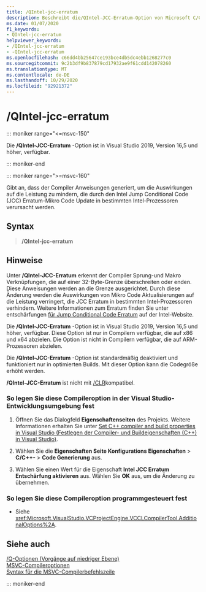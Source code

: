 ```yaml
---
title: /QIntel-jcc-erratum
description: Beschreibt die/QIntel-JCC-Erratum-Option von Microsoft C/C++ Compiler (MSVC).
ms.date: 01/07/2020
f1_keywords:
- QIntel-jcc-erratum
helpviewer_keywords:
- /QIntel-jcc-erratum
- -QIntel-jcc-erratum
ms.openlocfilehash: c66dd4bb25647ce193bce4db5dc4ebb1268277c0
ms.sourcegitcommit: 9c2b3df9b837879cd17932ae9f61cdd142078260
ms.translationtype: MT
ms.contentlocale: de-DE
ms.lasthandoff: 10/29/2020
ms.locfileid: "92921372"
---
```

# <a name="qintel-jcc-erratum"></a>/QIntel-jcc-erratum

::: moniker range="<=msvc-150"

Die **/QIntel-JCC-Erratum** -Option ist in Visual Studio 2019, Version 16,5 und höher, verfügbar.

::: moniker-end

::: moniker range=">=msvc-160"

Gibt an, dass der Compiler Anweisungen generiert, um die Auswirkungen auf die Leistung zu mindern, die durch den Intel Jump Conditional Code (JCC) Erratum-Mikro Code Update in bestimmten Intel-Prozessoren verursacht werden.

## <a name="syntax"></a>Syntax

> **/QIntel-jcc-erratum**

## <a name="remarks"></a>Hinweise

Unter **/QIntel-JCC-Erratum** erkennt der Compiler Sprung-und Makro Verknüpfungen, die auf einer 32-Byte-Grenze überschreiten oder enden. Diese Anweisungen werden an die Grenze ausgerichtet. Durch diese Änderung werden die Auswirkungen von Mikro Code Aktualisierungen auf die Leistung verringert, die JCC Erratum in bestimmten Intel-Prozessoren verhindern. Weitere Informationen zum Erratum finden Sie unter entschärfungen [für Jump Conditional Code Erratum](https://www.intel.com/content/dam/support/us/en/documents/processors/mitigations-jump-conditional-code-erratum.pdf) auf der Intel-Website.

Die **/QIntel-JCC-Erratum** -Option ist in Visual Studio 2019, Version 16,5 und höher, verfügbar. Diese Option ist nur in Compilern verfügbar, die auf x86 und x64 abzielen. Die Option ist nicht in Compilern verfügbar, die auf ARM-Prozessoren abzielen.

Die **/QIntel-JCC-Erratum** -Option ist standardmäßig deaktiviert und funktioniert nur in optimierten Builds. Mit dieser Option kann die Codegröße erhöht werden.

**/QIntel-JCC-Erratum** ist nicht mit [/CLR](clr-common-language-runtime-compilation.md)kompatibel.

### <a name="to-set-this-compiler-option-in-the-visual-studio-development-environment"></a>So legen Sie diese Compileroption in der Visual Studio-Entwicklungsumgebung fest

1. Öffnen Sie das Dialogfeld **Eigenschaftenseiten** des Projekts. Weitere Informationen erhalten Sie unter [Set C++ compiler and build properties in Visual Studio (Festlegen der Compiler- und Buildeigenschaften (C++) in Visual Studio)](../working-with-project-properties.md).

1. Wählen Sie die **Eigenschaften Seite Konfigurations Eigenschaften** > **C/C++-** > **Code Generierung** aus.

1. Wählen Sie einen Wert für die Eigenschaft **Intel JCC Erratum Entschärfung aktivieren** aus. Wählen Sie **OK** aus, um die Änderung zu übernehmen.

### <a name="to-set-this-compiler-option-programmatically"></a>So legen Sie diese Compileroption programmgesteuert fest

- Siehe <xref:Microsoft.VisualStudio.VCProjectEngine.VCCLCompilerTool.AdditionalOptions%2A>.

## <a name="see-also"></a>Siehe auch

[/Q-Optionen (Vorgänge auf niedriger Ebene)](q-options-low-level-operations.md)\
[MSVC-Compileroptionen](compiler-options.md)\
[Syntax für die MSVC-Compilerbefehlszeile](compiler-command-line-syntax.md)

::: moniker-end
